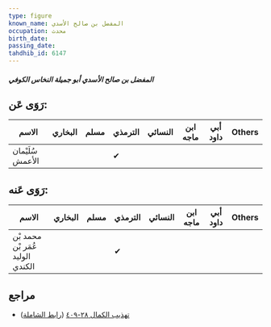 ```yaml
---
type: figure
known_name: المفضل بن صالح الأسدي
occupation: محدث
birth_date:
passing_date:
tahdhib_id: 6147
---
```

##### المفضل بن صالح الأسدي أبو جميلة النخاس الكوفي

## رَوَى عَن:
| الاسم            | البخاري | مسلم | الترمذي | النسائي | ابن ماجه | أبي داود | Others |
| ---------------- | ------- | ---- | ------- | ------- | -------- | -------- | ------ |
| سُلَيْمان الأعمش |         |      | ✔       |         |          |          |        |
## رَوَى عَنه:
| الاسم                            | البخاري | مسلم | الترمذي | النسائي | ابن ماجه | أبي داود | Others |
| -------------------------------- | ------- | ---- | ------- | ------- | -------- | -------- | ------ |
| محمد بْن عُمَر بْن الوليد الكندي |         |      | ✔       |         |          |          |        |
## مراجع
- [تهذيب الكمال ٢٨-٤٠٩](obsidian://open?vault=Tahdhib-al-Kamal&file=Figures/٦١٤٧-المفضل%20بن%20صالح%20الأسدي%20أبو%20جميلة%20النخاس%20الكوفي) ([رابط الشاملة](https://shamela.ws/book/3722/15384))
